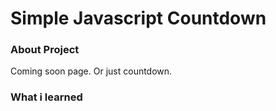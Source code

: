 # Simple Javascript Countdown


### About Project
Coming soon page. Or just countdown.

### What i learned